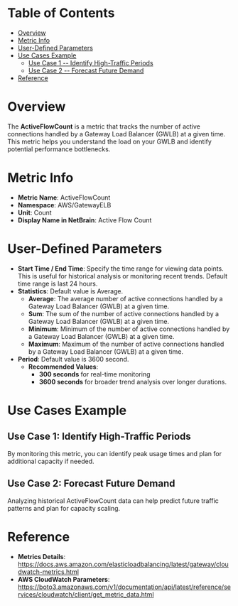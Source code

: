 # Table of Contents
- [Overview](#overview)
- [Metric Info](#metric-info)
- [User-Defined Parameters](#user-defined-parameters)
- [Use Cases Example](#example)
    - [Use Case 1 -- Identify High-Traffic Periods](#example-1) 
    - [Use Case 2 -- Forecast Future Demand](#example-2)
- [Reference](#reference)

# Overview <a name="overview"></a>
The <b>ActiveFlowCount</b> is a metric that tracks the number of active connections handled by a Gateway Load Balancer (GWLB) at a given time. This metric helps you understand the load on your GWLB and identify potential performance bottlenecks.

# Metric Info <a name="metric-info"></a>
* <b>Metric Name</b>: ActiveFlowCount
* <b>Namespace</b>: AWS/GatewayELB
* <b>Unit</b>: Count
* <b>Display Name in NetBrain</b>: Active Flow Count

# User-Defined Parameters <a name="user-defined-parameters"></a>
* <b>Start Time / End Time</b>: Specify the time range for viewing data points. This is useful for historical analysis or monitoring recent trends. Default time range is last 24 hours.
* <b>Statistics</b>: Default value is Average.
  * <b>Average</b>: The average number of active connections handled by a Gateway Load Balancer (GWLB) at a given time.
  * <b>Sum</b>: The sum of the number of active connections handled by a Gateway Load Balancer (GWLB) at a given time.
  * <b>Minimum</b>: Minimum of the number of active connections handled by a Gateway Load Balancer (GWLB) at a given time.
  * <b>Maximum</b>: Maximum of the number of active connections handled by a Gateway Load Balancer (GWLB) at a given time.
* <b>Period</b>: Default value is 3600 second.
  * <b>Recommended Values</b>:
    * <b>300 seconds</b> for real-time monitoring
    * <b>3600 seconds</b> for broader trend analysis over longer durations.

# Use Cases Example <a name="example"></a>
## Use Case 1: Identify High-Traffic Periods <a name="example-1"></a>
By monitoring this metric, you can identify peak usage times and plan for additional capacity if needed.


## Use Case 2: Forecast Future Demand <a name="example-2"></a>
Analyzing historical ActiveFlowCount data can help predict future traffic patterns and plan for capacity scaling.


# Reference <a name="reference"></a>
* <b>Metrics Details</b>: https://docs.aws.amazon.com/elasticloadbalancing/latest/gateway/cloudwatch-metrics.html
* <b>AWS CloudWatch Parameters</b>: https://boto3.amazonaws.com/v1/documentation/api/latest/reference/services/cloudwatch/client/get_metric_data.html